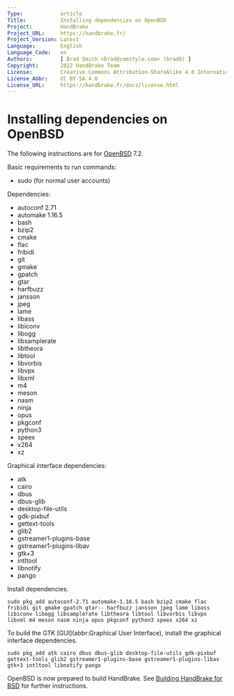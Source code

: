 ```yaml
---
Type:            article
Title:           Installing dependencies on OpenBSD
Project:         HandBrake
Project_URL:     https://handbrake.fr/
Project_Version: Latest
Language:        English
Language_Code:   en
Authors:         [ Brad Smith <brad@comstyle.com> (brad0) ]
Copyright:       2022 HandBrake Team
License:         Creative Commons Attribution-ShareAlike 4.0 International
License_Abbr:    CC BY-SA 4.0
License_URL:     https://handbrake.fr/docs/license.html
---
```


Installing dependencies on OpenBSD
=================================

The following instructions are for [OpenBSD](https://www.openbsd.org/) 7.2.

Basic requirements to run commands:

- sudo (for normal user accounts)

Dependencies:

- autoconf 2.71
- automake 1.16.5
- bash
- bzip2
- cmake
- flac
- fribidi
- git
- gmake
- gpatch
- gtar
- harfbuzz
- jansson
- jpeg
- lame
- libass
- libiconv
- libogg
- libsamplerate
- libtheora
- libtool
- libvorbis
- libvpx
- libxml
- m4
- meson
- nasm
- ninja
- opus
- pkgconf
- python3
- speex
- x264
- xz

Graphical interface dependencies:

- atk
- cairo
- dbus
- dbus-glib
- desktop-file-utils
- gdk-pixbuf
- gettext-tools
- glib2
- gstreamer1-plugins-base
- gstreamer1-plugins-libav
- gtk+3
- intltool
- libnotify
- pango

Install dependencies.

    sudo pkg_add autoconf-2.71 automake-1.16.5 bash bzip2 cmake flac fribidi git gmake gpatch gtar-- harfbuzz jansson jpeg lame libass libiconv libogg libsamplerate libtheora libtool libvorbis libvpx libxml m4 meson nasm ninja opus pkgconf python3 speex x264 xz

To build the GTK [GUI](abbr:Graphical User Interface), install the graphical interface dependencies.

    sudo pkg_add atk cairo dbus dbus-glib desktop-file-utils gdk-pixbuf gettext-tools glib2 gstreamer1-plugins-base gstreamer1-plugins-libav gtk+3 intltool libnotify pango

OpenBSD is now prepared to build HandBrake. See [Building HandBrake for BSD](build-bsd.html) for further instructions.
